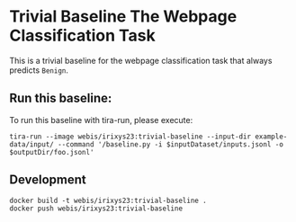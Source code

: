 # Trivial Baseline The Webpage Classification Task

This is a trivial baseline for the webpage classification task that always predicts `Benign`.

## Run this baseline:

To run this baseline with tira-run, please execute:

```
tira-run --image webis/irixys23:trivial-baseline --input-dir example-data/input/ --command '/baseline.py -i $inputDataset/inputs.jsonl -o $outputDir/foo.jsonl'
```

## Development

```
docker build -t webis/irixys23:trivial-baseline .
docker push webis/irixys23:trivial-baseline
```

